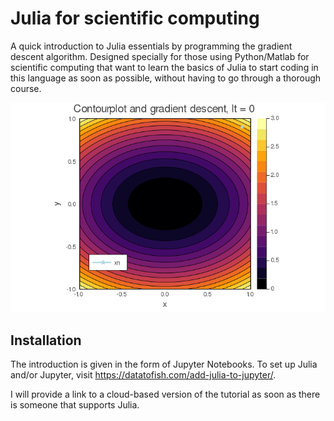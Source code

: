 # Julia for scientific computing

A quick introduction to Julia essentials by programming the gradient descent algorithm. Designed specially for those using Python/Matlab for scientific computing that want to learn the basics of Julia to start coding in this language as soon as possible, without having to go through a thorough course. 

![gradient descent gif](gradient_descent.gif)

## Installation

The introduction is given in the form of Jupyter Notebooks. To set up Julia and/or Jupyter, visit https://datatofish.com/add-julia-to-jupyter/.

I will provide a link to a cloud-based version of the tutorial as soon as there is someone that supports Julia. 

